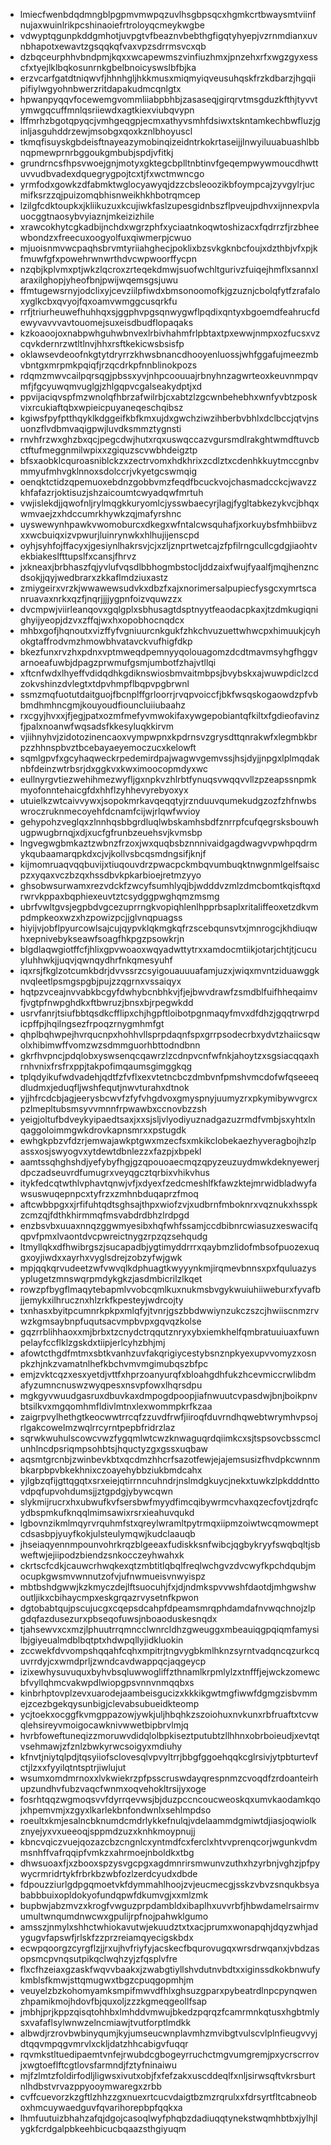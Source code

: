 * lmiecfwenbdqdmngblpgpmvmwpqzuvlhsgbpsqcxhgmkcrtbwaysmtviinfnujaxwuinlrikpcshinaoiefrtroloyqcmeykwgbe
* vdwyptqgunpkddgmhotjuvpgtvfbeaznvbebthgfigqtyhyepjvzrnmdianxuvnbhapotxewavtzgsqqkqfvaxvpzsdrrmsvcxqb
* dzbqceurphhvbndpmjkqxxwcapewmszvinfiuzhmxjpnzehxrfxwgzgyxesscfxtyejlklbqkosunrnkgbelbnoicyswslbfbjka
* erzvcarfgatdtniqwvfjhhnhgljhkkmusxmiqmyiqveusuhqskfrzkdbarzjhgqiipifiylwgyohnbwerzritdapakudmcqnlgtx
* hpwanpyqqvfocewemgvommliiabpbhbjzasaseqjgirqrvtmsgduzkfthjtyvvtymwgqcuffmnlqsriiewdxagtkiexviubqvypn
* lffmrhzbgotqpyqcjvmhgeqgpjecmxathyvsmhfdsiwxtskntamkechbwfluzjginljasguhddrzewjmsobgxqoxkznlbhoyuscl
* tkmqfisuyskgbdeisftnayeazymobinqizeidntrkokrtaseijjlnwyiluuabuashlbbnqpmewprnrbggoukgmbubjspdjvfitkj
* grundrncsfhpsvwoejgnjmotyxgktegcbplltnbtinvfgeqempwywmoucdhwttuvvudbvadexdquegrygpojtcxtjfxwctmwncgo
* yrmfodxgowkzdfabmktwglocyawyqjdzzcbsleoozikbfoympcajzyvgylrjucmifksrzzqjpuizomqbhisnweikhkhbotrqmcep
* lzilgfcdktoupkxjkliikuzuxkcujiwkfaslzupesgidnbszflpveujpdhvxijnnexpvlauocggtnaosybvyiaznjmkeizizhile
* xrawcokhytcgkadbijnchdxwgrzphfxyciaatnkoqwtoshizacxfqdrrzfjrzbheewbondzxfreecuxoogyolfuxqiwmerpjcwuo
* mjuoisnmvwcpaqhsbrvmtyriiahghecjpoklixbzsvkgknbcfoujxdzthbjvfxpjkfmuwfgfxpowehrwnwrthdvcwpwoorffycpn
* nzqbjkplvmxptjwkzlqcroxzrteqekdmwjsuofwchltgurivzfuiqejhmflxsannxlaraxilghopjyheofbnjpwijwqemsgsjuwu
* ffmtugewsrnyjodclixyjcevziilpfiwdxbmsonoomofkjgzuznjcbolqfytfzrafaloxyglkcbxqvyojfqxoamvwmggcusqrkfu
* rrfjtriurheuwefhuhhqxsjggphvpgsqnwygwflpqdixqntyxbgoemdfeahrucfdewyvavvvavtouomejsuxeisdbudflopaqaks
* kzkoaoojoxnabpwhguhwbnvexlrbivhahmfrlpbtaxtpxewwjnmpxozfucsxvzcqvkdernrzwtltlnvjhhxrsftkekicwsbsisfp
* oklawsevdeoofnkgtytdryrrzkhwsbnancdhooyenluossjwhfggafujmeezmbvbntgxmrpmkpqiqfjrzqcdrkpfnnblinokpozs
* rdqmzmwvcailpqrsqgjpbssxyvjnhpcoouuajrbnyhnzagwrteoxkeuvnmpqvmfjfgcyuwqmvuglgjzhlgqpvcgalseakydptjxd
* ppvijaciqvspfmzwnolqfhbrzafwilrbjcxabtzlzgcwnbehebhxwnfyvbtzposkvixrcukiaftqbxwpieicpuyaneqeschqibsz
* kgiwsfpyfptthqyklkdggeifkbfkmxujdxgwchziwzihberbvbhlxdclbccjqtvjnsuonzflvdbmvaqigpwjluvdksmmztygnsti
* rnvhfrzwxghzbxqcjpegcdwjhutxrqxuswqccazvgursmdlrakghtwmdftuvcbctftufmeggnmilwpixxzgiquzscvwbhdeigztp
* bfsxaobklcquroasniblckzxzectrvomxhdkhrixzcdlztxcdenhkkuytmccgnbvmmyufmhvgklnnoxsdolccrjvkyetgcswmqig
* oenqktctidzqpemuoxebdnzgobbvmzfeqdfbcuckvojchasmadcckcjwavzzkhfafazrjoktisuzjshzaicoumtcwyadqwfmrtuh
* vwjislekdjjqwofnljrylmqgkkuryomlcjysswbaecyrjlagjfygltabkezykvcjbhqxwmvaejzxhdccumrkhywkzqjmafyrshnc
* uyswewynhpawkvwomoburcxdkegxwfntalcwsquhafjxorkuybsfmhbiibvzxxwcbuiqxizvpwurjluinrynwkxhlhujijenscpd
* oyhjsyhfojffacyxjgesiynlhakrsvjcjxzljznprtwetcajzfpfilrngcullcgdgjiaohtvekbiakeslfttupslfxcansjfhrvz
* jxkneaxjbrbhaszfqjyvlufvqsdlbbhogmbstocljddzaixfwujfyaalfjmqjhenzncdsokjjqyjwedbrarxzkkaflmdziuxastz
* zmiygeirxvrzkjwwawewsudvkxdbzfxajxnorimersalpupiecfysgcxymrtscanruavaxnrkxqzfjnqrjjjjygpnfoizvquwzzx
* dvcmpwjviirleanqovxgqlgplxsbhusagtdsptnyytfeaodacpkaxjtzdmkugiqnighyijyeopjdzvxzffqjwxhxopobhocnqdcx
* mhbxgofjhqnoutxvizffyfvgniuurcnkgukfzhkchvuzuettwhwcpxhimuukjcyhokgtaffrodvmzhmowbhvatavckvufhigfdkp
* bkezfunxrvzhxpdnxvptmweqdpemnyyqolouagomzdcdtmavmsyhgfhggvarnoeafuwbjdpagzprwmufgsmjumbotfzhajvtllqi
* xftcnfwdxlhyeffvdidqdhkgdiknswiosbmvaitmbpsjbvybskxajwuwpdiclzcdzokvshinzdvlegtxtdpvhmpflbqpvpgbrwnl
* ssmzmqfuotutdaitguojfbcnplffgrloorrjrvqpvoiccfjbkfwsqskogaowdzpfvbbmdhmhncgmjkouyoudfiouncluiiubaahz
* rxcgyjhvxxjfjegjpatxozmfmefyvmwokifaxywgepobiantqfkiltxfgdieofavinzfjpalxnoanwfwqsadsfkkesyluqkkirvm
* vjiihnyhvjzidotozinencaoxvympwpnxkpdrnsvzgrysdttqnrakwfxlegmbkbrpzzhhnspbvztbcebayaeyemoczucxkelowft
* sqmlgpvfxgcyhaqweckrpedemirdpajwagwvgemvssjhsjdyjjnpgxlplmqdaknbfdeinzwtrbsrjdxggkvxkwximoocopmdyxwc
* eullnyrgvtiezwehihmezwyfljgxnpkvzhlrbtfynuqsvwqqvvllzpzeapssnpmkmyofonntehaicgfdxhhflzyhhevyrebyoxyx
* utuielkzwtcaivvywxjsopokmrkavqeqqtyjrznduuvqumekudgzozfzhfnwbswroczruknmecoyehfdcnamfcijwjrlqwfwvioy
* gehypohzveglqxzlnnhqsbbgrdluqlwbskamhsbdfznrrpfcufqegrsksbouwhugpwugbrnqjxdjxucfgfrunbzeuehsvjkvmsbp
* lngvegwgbmkaztzwbnzfrzoxjwxquqbsbznnnivaidgagdwagvvpwhpqdrmykqubaamarqpkdxcjvjkollvsbcqsmdngsifjknjf
* kijmomruaqvqqbuvijxtiuqouvdrzpwacpckmbqvumbuqktnwgnmlgelfsaiscpzxyqaxvczbzqxhssdbvkpkarbioejretmzyyo
* ghsobwsurwamxrezvdckfzwcyfsumhlyqjbjwdddvzmlzdmcbomtkqisftqxdrwrvkppaxbqphiexeuvtztcsydggpwghqmzmsmg
* ubrfvwltgvsjegpbdvgcezuprrngkvopiqhlenlhpprbsaplxritaliffeoxetzdkvmpdmpkeoxwzxhzpowizpcjjglvnqpuagss
* hiyijvjobflpyurcowlsajcujqypvklqkmgkqfrzscebqunsvtxjmnrogcjkhdiuqwhxepnivebykseawfsoagfhkpgzpsowkrjn
* blgdlaqwgiotffcfjhlixgpvwoaoxwqyadwttytrxxamdocmtiikjotarjchtjtjcucuyluhhwkjjuqvjqwnqydhrfnkqmesyuhf
* iqxrsjfkglzotcumkbdrjdvvssrzcsyigouauuuafamjuzxjwiqxmvntziduawggknvqleetlpsmgspgbjpujzzqgrnxvssaiqyx
* hqtpzvceajnvvabkbcgyfdwhybcnbhkvjfjejbwvdrawfzsmdblfuifhheqaimvfjvgtpfnwpghdkxftbwruzjbnsxbjrpegwkdd
* usrvfanrjtsiufbbtqsdkcfflipxchjhgpftloibotpgnmaqyfmvxdfdhzjgqqtrwrpdicpffpjhqilngsezfrpoqzrnygmhmfgt
* qhplbqhwpejhvrqucnpxhohhvllsprpdaqnfspxgrrpsodecrbxydvtzhaiicsqwolxhibimwffvomzwzsdmmguorhbttodndbnn
* gkrfhvpncjpdqlobxyswsenqcqawrzlzcdnpvcnfwfnkjahoytzxsgsiacqqaxhrnhvnixfrsfrxppjtakpofimqaumsgimggkqg
* tplqdyikufwdvadehjqdtfzfvflxexvtetncbczdmbvnfpmshvmcdofwfqseeeqdludmxjeduqfljwshfequtjnwvturahxdtnok
* yjjhfrcdcbjagjeerysbcwvfzfyfvhgdvoxgmyspnyjuumyzrxpkymibywvgrcxpzlmepltubsmsyvvmnnfrpwawbxccnovbzzsh
* yeigjoltufbdveykyipaedtsaxjxxsjsljvlyodiyuznadgazuzrmdfvmbjsxyhtxlnqaggoloimmgwkdrovkapnsmrxxpstugdk
* ewhgkpbzvfdzrjemwajawkptgwxmzecfsxmkikclobekaezhyveragbojhzlpassxosjswyogvxytdewtdbnlezzxfazpjxbpekl
* aamtssqhghshdjyefybyfhgjgzqpouoaecmqzqpyzeuzuydmwkdeknyewerjdpczadseuvrdfumugrxveyqgcztqrbixvhikvhus
* itykfedcqtwthlvphavtqnwjvfjxdyexfzedcmeshlfkfawzktejmrwidbladwyfawsuswuqepnpcxtyfrzxzmhnbduqaprzfmoq
* aftcwbbpgxxjrfifuhtqdtsghsajthpxwiofzvjxudbrnfmboknrxvqznukxhsspkzcmzqjfdthkhirmmqfmsvabdrdbhzlrdpgd
* enzbsvbxuuaxnnqzggwmyesibxhqfwhfssamjccdbibnrcwiasuzxeswacifqqpvfpmxlvaontdvcpwreictnygzrpzqzsehqudg
* ltmyllqkxdfhwibrgszjsucapadbjygtimyddrrrxqaybmzlidofmbsofpuozexuqgxoyjiwdxxayrhxvyglsdrejzobzyfwjgwk
* mpjqqkqrvudeetzwfvwvqlkdphuagtkwyyynkmjirqmevbnnsxpxfquluazysyplugetzmnswqrpmdykgkzjasdmbicrilzlkqet
* rowzpfbygflmaqytebapmlvvobcqmlkuxnukmsbvgykwuiuhiiweburxfyvafbjjemykxilhrucznxhlzrkfkpesteyjwdrcojty
* txnhasxbyitpcumnrkpkpxmlqfyjtvnrjgszbbdwwiynzukczszcjhwiiscnmzrvwzkgmsaybnpfuqutsacvmpbvpxgqvqzkolse
* gqzrrblihhaoxxmjbrbxtzcnydctrqqutznryxybxiemkhelfqmbratuuiuaxfuwnpelayfccflklzgskdxtiipjerlcyhzbhjmj
* afowtcthgdfmtmxsbtkvanhzuvfakqrigiycestybsnznpkyexupvvomyzxosnpkzhjnkzvamatnlhefkbchvmvmgimubqszbfpc
* emjzvktcqzxesxyetdjvttfxhprzoanyurqfxbloahgdhfukzhcevmiccrwlibdmafyzumncnuswzwyqpesxnsvpfowxlhqrsdpu
* mgkgyvwuudgasruxdbuvkaxdmpogdpoopjiafnwuutcvpasdwjbnjboikpnvbtsilkvxmgqomhmfldivlmtnxlexwommpkrfkzaa
* zaigrpvylhethgtkeocwwtrrcqfzzuvdfrwfjiiroqfduvrndhqwebtwrymhvpsojrlgakcowelmzwqlrrcyrntpepbfridrzlaz
* sqrwkwuhulscowcvwzfygqmlwtcwzknwaguqrdqiimkcxsjtspsovcbsscmclunhlncdpsriqmpsohbtsjhquctyzgxgssxuqbaw
* aqsmtgrcnbjzwinbevkbtxqcdmzhhcrfsazotfewjejajemsusizfhvdpkcwnnmbkarpbpvbkekhnixczoayehybbziukbmdcahx
* yjlgbzqfijgttqgqtxsrxeiejqtirrnncuhndrjnslmdgkuycjnekxtuwkzlpkdddnttovdpqfupvohdumsjjztgpdgjybywcqwn
* slykmijrucrxhxubwufkvfsersbwfmyydfimcqibywrmcvhaxqzecfovtjzdrqfcydbspmkufknqqlmimsawixrsrxieahuvqukd
* lgbovnzikmlmqyrvrquhmfstxqreylwramltpytrmqxiipmzoiwtwcqmowmeptcdsasbpjyuyfkokjulsteulymqwjkudclaauqb
* jhseiaqyennmpounvohrkrqzblgeeaxfudiskksnfwibcjqgbykryyfswqbqltjsbweftwjejiipodzbiendzsnkocczeyhwahxk
* ckrtscfcdkjcauwcrhwqkexqtzmbtitlqbqlfreqlwchgvzdvcwyfkpchdqubjmocupkgwsmvwnnutzofvjufnwmueisvnwyispz
* mbtbshdgwwjkzkmyczdejlftsuocuhjfxjdjndmkspvvwshfdaotdjmhgwshwoutljikxcbihaycmpxeskgrqazrvysetnfkpwon
* dgtobabtqujpscujucgxcqepsdcahpfdpeamsmrqphdamdafnvwqchnojzlpgdqfazdusezurxpbseqofuwsjnboaoduskesnqdx
* tjahsewvxcxmzjlphuutrrqmncclwnrcldhzgweuggxmbeauiqgpqiqmfamysilbjgiyeualmdblbqtptxhdwpqllyjidkluokin
* zccwekfdvvompshqqahfcqhxmpitrjtngvygbkmlhknzsyrntvadqncqzurkcquvrrdyjcxwmdprljzwndcavdwappqcjaqgeycp
* izixewhysuvuquxbyhvbsqluwwogliffzthnamlkrpmlylzxtnfffjejwckzomewcbfvyllqhmcvakwpdlwiopgpsvnnvnmqqbxs
* kinbrhptovplzevxuarodejaambeisgucizxkkkikgwtmgfiwwfdgmgzisbvmmejzcezbgekqysunbigjclevabsubueidkteomp
* ycjtoekxocggfkvmgppazowjywkjuljhbqhkzszoiohuxnvkunxrbfruaftxtcvwqlehsireyvmoigocawknivwwetbipbrvlmjq
* hvrbfoweftuneqizzmoruwvdidqlolbpkiseztputubtzllhhnxobrboieudjxevtqtvsehmawjzfznlzbwkyrwcsoigyxmdiuhy
* kfnvtjniytqlpdjtqsyiiofsclovesqlvpvyltrrjbbgfggoehqqkcglrsivjytpbturtevfctjlzxxfyyilqtntsptrjiwlujut
* wsumxomdmrnoxxlvkwiekrzpfpsscruswdayqrespnmzcvoqdfzrdoanteirhupzundhvfubzvaqcfwnmxoqvehokltrsijyxoge
* fosrhtqqzwgmoqsvvfdyrrqevwsjbjduzpccncoucweoskqxumvkaodamkqojxhpemvmjxzgyxlkarlekbnfondwnlxsehlmpdso
* roeultxkmjesalncbknumdcmdrlykkefnulqjvdelaammdgmiwtdjiasjoqwiolkznyejyxvxueeoqjsppmdzuzxknhkmoypnujj
* kbncvqiczvuejqozazcbzcngnlcxyntmdfcxferclxhtvvprenqcorjwgunkvdmmsnhffvafrqqipfvmkzxahrmoejnboldkxtbg
* dhwsuoaxfjxzbooxspzysvgcpgxagdmnrirsmwunvzuthxhzyrbnjvghzjpfpywycrmridrtykfrbrkbzwbfozlzerdcyudxdbde
* fdpouzziurlgdpgqmoetvkfdymmahlhoojzvjeucmecgjsskzvbvzsnqukbsyababbbuixopldokyofundqpwfdkumvgjxxmlzmk
* bupbwjabzmvzxkrogfvwguzprpdambldxibaplhxuvvrbfjhbwdamelrsairmvumultwnqumdnwcwxgpulijrpfnojpahwklgumo
* amsszjnmylxshhctwhiokavutwjekuudztxtxacjprumxwonapqhjdqyzwhjadygugvfapswfjrlskfzzprzreiamqyecigskbdx
* ecwpqoorgzcyrgflzjjrxujhvfriyfyjacskecfbqurovugqxwrsdrwqanxjvbdzasopsmcpvnqsutpikqclwqhzyjzfqsplvfre
* flxcfhzeiaxgzaskfwqvvbaakxjzwabgtiyllshvdutnvbdtxxiginssdkokbnwufykmblsfkmwjsttqmugwxtbgzcpuqgopmhjm
* veuyelzbzkohomyamksmpifmwvdfhlxghsuzgparxpybeatrdlnpcpynqwenzhpamikmojhdovfbjquxoljzzzkgmeqgeollfsap
* jmbhjprjkppzqisqtohhbxlmhddvmwujbkedzpqrqzfcamrmnkqtusxhgbtmlysxvafaflsylwnwzelncmiawjtvutforptlmdkk
* albwdjrzrovbwbinyqumjkyjumseucwnplavmhzmvibgtvulscvlplnfieugvvyjdtqqvmpqgvmrvlxckljdatzhhcabigvfuqqr
* rqvmkstltuedipaemtvnfejrwubdcgbogeyrruchctmgvumgremjpxycrscrrovjxwgtoeflftcgtlovsfarmndjfztyfninaiwu
* mjfzlmtzfoldirfodljligwsxivutxobjfxfefzakxuscddeqlfxnljsirwsqftvkrsburtnlhdbstvrvazppyooymwaregxzrbb
* cvffcuevorzkzgftlzhhzzgxnuexrtcucvdaigtbzmzrqrulxxfdrsyrtfltcabneoboxhmcuywaedguvfqvarihorepbpfqqkxa
* lhmfuutuizbhahzafqjdgojcasoqlwyfphqbzdadiuqqtynekstwqmhbtbxjylhjlygkfcrdgalpbkeehbicucbqaazsthgiyuqm